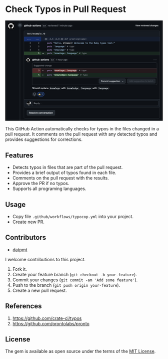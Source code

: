# Check Typos in Pull Request

![image](typocop.png)

This GitHub Action automatically checks for typos in the files changed in a pull request. It comments on the pull request with any detected typos and provides suggestions for corrections.

## Features

- Detects typos in files that are part of the pull request.
- Provides a brief output of typos found in each file.
- Comments on the pull request with the results.
- Approve the PR if no typos.
- Supports all programing languages.

## Usage

- Copy file `.github/workflows/typocop.yml` into your project.
- Create new PR.

## Contributors

- [datpmt](https://github.com/datpmt)

I welcome contributions to this project.

1.  Fork it.
2.  Create your feature branch (`git checkout -b your-feature`).
3.  Commit your changes (`git commit -am 'Add some feature'`).
4.  Push to the branch (`git push origin your-feature`).
5.  Create a new pull request.

## References
1. https://github.com/crate-ci/typos
2. https://github.com/prontolabs/pronto

## License
The gem is available as open source under the terms of the [MIT License](LICENSE).
